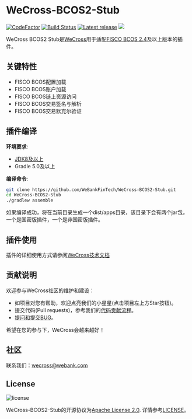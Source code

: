 # WeCross-BCOS2-Stub

[![CodeFactor](https://www.codefactor.io/repository/github/webankfintech/WeCross-BCOS2-Stub/badge)](https://www.codefactor.io/repository/github/webankfintech/WeCross-BCOS2-Stub) [![Build Status](https://travis-ci.org/WeBankFinTech/WeCross-BCOS2-Stub.svg?branch=dev)](https://travis-ci.org/WeBankFinTech/WeCross-BCOS2-Stub) [![Latest release](https://img.shields.io/github/release/WeBankFinTech/WeCross-BCOS2-Stub.svg)](https://github.com/WeBankFinTech/WeCross-BCOS2-Stub/releases/latest)
![](https://img.shields.io/github/license/WeBankFinTech/WeCross-Fabric1-Stub) 

WeCross BCOS2 Stub是[WeCross](https://github.com/WeBankFinTech/WeCross)用于适配[FISCO BCOS 2.4](https://github.com/FISCO-BCOS/FISCO-BCOS)及以上版本的插件。

## 关键特性

- FISCO BCOS配置加载
- FISCO BCOS账户加载
- FISCO BCOS链上资源访问
- FISCO BCOS交易签名与解析
- FISCO BCOS交易默克尔验证

## 插件编译

**环境要求**:

  - [JDK8及以上](https://www.oracle.com/java/technologies/javase-downloads.html)
  - Gradle 5.0及以上

**编译命令**:

```bash
git clone https://github.com/WeBankFinTech/WeCross-BCOS2-Stub.git
cd WeCross-BCOS2-Stub
./gradlew assemble
```
如果编译成功，将在当前目录生成一个dist/apps目录，该目录下会有两个jar包，一个是国密版插件，一个是非国密版插件。

## 插件使用

插件的详细使用方式请参阅[WeCross技术文档](https://wecross.readthedocs.io/zh_CN/release-rc2/docs/stubs/bcos.html#id2)

## 贡献说明

欢迎参与WeCross社区的维护和建设：

- 如项目对您有帮助，欢迎点亮我们的小星星(点击项目左上方Star按钮)。
- 提交代码(Pull requests)，参考我们的[代码贡献流程](CONTRIBUTING.md)。
- [提问和提交BUG](https://github.com/WeBankFinTech/WeCross-BCOS2-Stub/issues/new)。

希望在您的参与下，WeCross会越来越好！

## 社区
联系我们：wecross@webank.com

## License

![license](http://img.shields.io/badge/license-Apache%20v2-blue.svg)

WeCross-BCOS2-Stub的开源协议为[Apache License 2.0](http://www.apache.org/licenses/). 详情参考[LICENSE](./LICENSE)。
